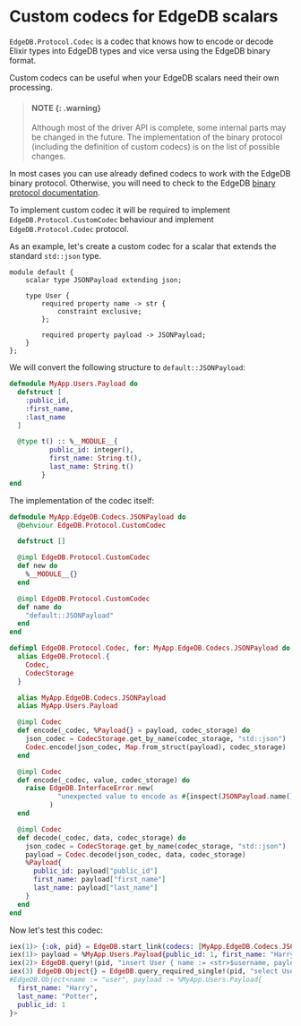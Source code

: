 # Custom codecs for EdgeDB scalars

`EdgeDB.Protocol.Codec` is a codec that knows how to encode or decode Elixir types into EdgeDB types
  and vice versa using the EdgeDB binary format.

Custom codecs can be useful when your EdgeDB scalars need their own processing.

> #### NOTE {: .warning}
>
> Although most of the driver API is complete, some internal parts may be changed in the future.
>   The implementation of the binary protocol (including the definition of custom codecs) is on the list of possible changes.

In most cases you can use already defined codecs to work with the EdgeDB binary protocol. Otherwise,
  you will need to check to the EdgeDB [binary protocol documentation](https://www.edgedb.com/docs/reference/protocol).

To implement custom codec it will be required to implement `EdgeDB.Protocol.CustomCodec` behaviour
  and implement `EdgeDB.Protocol.Codec` protocol.

As an example, let's create a custom codec for a scalar that extends the standard `std::json` type.

```edgeql
module default {
    scalar type JSONPayload extending json;

    type User {
        required property name -> str {
            constraint exclusive;
        };

        required property payload -> JSONPayload;
    }
};
```

We will convert the following structure to `default::JSONPayload`:

```elixir
defmodule MyApp.Users.Payload do
  defstruct [
    :public_id,
    :first_name,
    :last_name
  ]

  @type t() :: %__MODULE__{
          public_id: integer(),
          first_name: String.t(),
          last_name: String.t()
        }
end
```

The implementation of the codec itself:

```elixir
defmodule MyApp.EdgeDB.Codecs.JSONPayload do
  @behviour EdgeDB.Protocol.CustomCodec

  defstruct []

  @impl EdgeDB.Protocol.CustomCodec
  def new do
    %__MODULE__{}
  end

  @impl EdgeDB.Protocol.CustomCodec
  def name do
    "default::JSONPayload"
  end
end

defimpl EdgeDB.Protocol.Codec, for: MyApp.EdgeDB.Codecs.JSONPayload do
  alias EdgeDB.Protocol.{
    Codec,
    CodecStorage
  }

  alias MyApp.EdgeDB.Codecs.JSONPayload
  alias MyApp.Users.Payload

  @impl Codec
  def encode(_codec, %Payload{} = payload, codec_storage) do
    json_codec = CodecStorage.get_by_name(codec_storage, "std::json")
    Codec.encode(json_codec, Map.from_struct(payload), codec_storage)
  end

  @impl Codec
  def encode(_codec, value, codec_storage) do
    raise EdgeDB.InterfaceError.new(
            "unexpected value to encode as #{inspect(JSONPayload.name())}: #{inspect(value)}"
          )
  end

  @impl Codec
  def decode(_codec, data, codec_storage) do
    json_codec = CodecStorage.get_by_name(codec_storage, "std::json")
    payload = Codec.decode(json_codec, data, codec_storage)
    %Payload{
      public_id: payload["public_id"]
      first_name: payload["first_name"]
      last_name: payload["last_name"]
    }
  end
end
```

Now let's test this codec:

```elixir
iex(1)> {:ok, pid} = EdgeDB.start_link(codecs: [MyApp.EdgeDB.Codecs.JSONPayload])
iex(1)> payload = %MyApp.Users.Payload{public_id: 1, first_name: "Harry", last_name: "Potter"}
iex(2)> EdgeDB.query!(pid, "insert User { name := <str>$username, payload := <JSONPayload>$payload }", username: "user", payload: payload)
iex(3) EdgeDB.Object{} = EdgeDB.query_required_single!(pid, "select User {name, payload} filter .name = 'user' limit 1")
#EdgeDB.Object<name := "user", payload := %MyApp.Users.Payload{
  first_name: "Harry",
  last_name: "Potter",
  public_id: 1
}>
```
